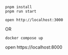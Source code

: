 ```
pnpm install
pnpm run start
```

```
open http://localhost:3000
```

OR

```
docker compose up
```

open https://localhost:8000
